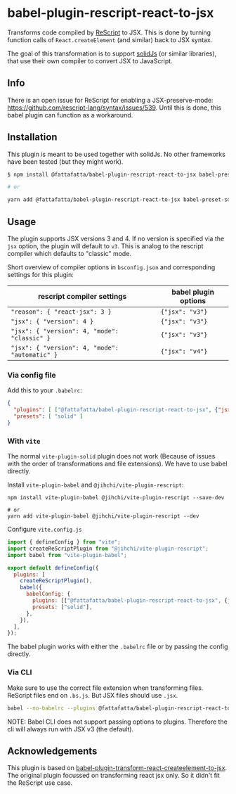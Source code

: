 # babel-plugin-rescript-react-to-jsx

Transforms code compiled by [ReScript](https://rescript-lang.org/) to JSX. This is done by turning function calls of `React.createElement` (and similar) back to JSX syntax.

The goal of this transformation is to support [solidJs](https://github.com/solidjs/solid) (or similar libraries), that use their own compiler to convert JSX to JavaScript.

## Info

There is an open issue for ReScript for enabling a JSX-preserve-mode: <https://github.com/rescript-lang/syntax/issues/539>. Until this is done, this babel plugin can function as a workaround.

## Installation

This plugin is meant to be used together with solidJs. No other frameworks have been tested (but they might work).

```sh
$ npm install @fattafatta/babel-plugin-rescript-react-to-jsx babel-preset-solid --save-dev

# or

yarn add @fattafatta/babel-plugin-rescript-react-to-jsx babel-preset-solid --dev
```

## Usage

The plugin supports JSX versions 3 and 4. If no version is specified via the `jsx` option, the plugin will default to `v3`. This is analog to the rescript compiler which defaults to "classic" mode.

Short overview of compiler options in `bsconfig.json` and corresponding settings for this plugin:

| rescript compiler settings | babel plugin options |
| -------- | -------- |
| `"reason": { "react-jsx": 3 }` | `{"jsx": "v3"}` |
| `"jsx": { "version": 4 }` | `{"jsx": "v3"}` |
| `"jsx": { "version": 4, "mode": "classic" }` | `{"jsx": "v3"}` |
| `"jsx": { "version": 4, "mode": "automatic" }` | `{"jsx": "v4"}` |

### Via config file

Add this to your `.babelrc`:

```json
{
  "plugins": [ ["@fattafatta/babel-plugin-rescript-react-to-jsx", {"jsx": "v4"}] ],
  "presets": [ "solid" ]
}
```

### With `vite`

The normal `vite-plugin-solid` plugin does not work (Because of issues with the order of transformations and file extensions). We have to use babel directly.

Install `vite-plugin-babel` and `@jihchi/vite-plugin-rescript`:

```shell
npm install vite-plugin-babel @jihchi/vite-plugin-rescript --save-dev

# or
yarn add vite-plugin-babel @jihchi/vite-plugin-rescript --dev
```

Configure `vite.config.js`

```js
import { defineConfig } from "vite";
import createReScriptPlugin from "@jihchi/vite-plugin-rescript";
import babel from "vite-plugin-babel";

export default defineConfig({
  plugins: [
    createReScriptPlugin(),
    babel({
      babelConfig: {
        plugins: [["@fattafatta/babel-plugin-rescript-react-to-jsx", {jsx: "v4"}]],
        presets: ["solid"],
      },
    }),
  ],
});
```
The babel plugin works with either the `.babelrc` file or by passing the config directly.

### Via CLI

Make sure to use the correct file extension when transforming files. ReScript files end on `.bs.js`. But JSX files should use `.jsx`.

```sh
babel --no-babelrc --plugins @fattafatta/babel-plugin-rescript-react-to-jsx script.bs.js > script.jsx
```

NOTE: Babel CLI does not support passing options to plugins. Therefore the cli will always run with JSX v3 (the default).

## Acknowledgements

This plugin is based on [babel-plugin-transform-react-createelement-to-jsx](https://github.com/flying-sheep/babel-plugin-transform-react-createelement-to-jsx). The original plugin focussed on transforming react jsx only. So it didn't fit the ReScript use case.
